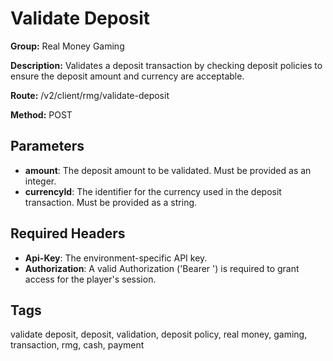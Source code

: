 # Validate Deposit

**Group:** Real Money Gaming

**Description:** Validates a deposit transaction by checking deposit policies to ensure the deposit amount and currency are acceptable.

**Route:** /v2/client/rmg/validate-deposit

**Method:** POST

## Parameters

- **amount**: The deposit amount to be validated. Must be provided as an integer.
- **currencyId**: The identifier for the currency used in the deposit transaction. Must be provided as a string.

## Required Headers

- **Api-Key**: The environment-specific API key.
- **Authorization**: A valid Authorization ('Bearer <token>') is required to grant access for the player's session.

## Tags

validate deposit, deposit, validation, deposit policy, real money, gaming, transaction, rmg, cash, payment
